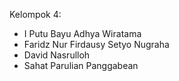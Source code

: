 Kelompok 4:
- I Putu Bayu Adhya Wiratama
- Faridz Nur Firdausy Setyo Nugraha
- David Nasrulloh
- Sahat Parulian Panggabean
